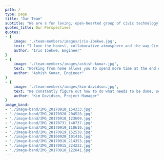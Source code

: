 ```yaml
---
path: /
type: page
title: "Our Team"
subtitle: "We are a fun loving, open-hearted group of civic technology professionals committed to making life better for our clients and each other."
quotes_title: Our Perspectives
quotes: 
- {
    image: './team-members/images/iris-ibekwe.jpg',
    text: "I love the honest, collaborative atmosphere and the way CivicActions prioritizes the well-being of team members.",
    author: "Iris Ibekwe, Engineer"
}
- {
    image: './team-members/images/ashish-kumar.jpg',
    text: "Working from home allows you to spend more time at the end of the day with your family.",
    author: "Ashish Kumar, Engineer"
}
- {
    image: './team-members/images/kim-davidson.jpg',
    text: "We constantly figure out how to do what needs to be done, so we automatically grow. Then we share our learnings with others.",
    author: "Kim Davidson, Project Manager"
}
image_band:
- './image-band/IMG_20170918_154333.jpg'
- './image-band/IMG_20170920_204528.jpg'
- './image-band/IMG_20170918_123609.jpg'
- './image-band/IMG_20170731_140737.jpg'
- './image-band/IMG_20170919_110610.jpg'
- './image-band/IMG_20170919_152538.jpg'
- './image-band/IMG_20160928_101410.jpg'
- './image-band/IMG_20170916_214353.jpg'
- './image-band/IMG_20170915_224222.jpg'
- './image-band/IMG_20170918_122841.jpg'
---
```

